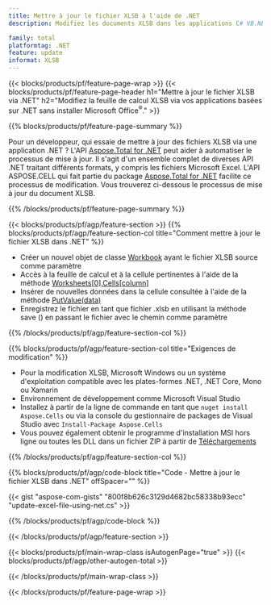 ```yaml
---
title: Mettre à jour le fichier XLSB à l'aide de .NET
description: Modifiez les documents XLSB dans les applications C# VB.NET sans utiliser Microsoft Excel. 

family: total
platformtag: .NET
feature: update
informat: XLSB
---
```

{{< blocks/products/pf/feature-page-wrap >}}
{{< blocks/products/pf/feature-page-header h1="Mettre à jour le fichier XLSB via .NET" h2="Modifiez la feuille de calcul XLSB via vos applications basées sur .NET sans installer Microsoft Office<sup>&reg;</sup>." >}}

{{% blocks/products/pf/feature-page-summary %}}

Pour un développeur, qui essaie de mettre à jour des fichiers XLSB via une application .NET ? L'API [Aspose.Total for .NET](https://products.aspose.com/total/net/) peut aider à automatiser le processus de mise à jour. Il s'agit d'un ensemble complet de diverses API .NET traitant différents formats, y compris les fichiers Microsoft Excel. L'API ASPOSE.CELL qui fait partie du package [Aspose.Total for .NET](https://products.aspose.com/total/net/) facilite ce processus de modification. Vous trouverez ci-dessous le processus de mise à jour du document XLSB.

{{% /blocks/products/pf/feature-page-summary %}}

{{< blocks/products/pf/agp/feature-section >}}
{{% blocks/products/pf/agp/feature-section-col title="Comment mettre à jour le fichier XLSB dans .NET" %}}

- Créer un nouvel objet de classe [Workbook](https://reference.aspose.com/cells/net/aspose.cells/workbook/) ayant le fichier XLSB source comme paramètre
- Accès à la feuille de calcul et à la cellule pertinentes à l'aide de la méthode [Worksheets[0].Cells[column]](https://reference.aspose.com/cells/net/aspose.cells/worksheet/cells/)
- Insérer de nouvelles données dans la cellule consultée à l'aide de la méthode [PutValue(data)](https://reference.aspose.com/cells/net/aspose.cells/cell/putvalue/)
- Enregistrez le fichier en tant que fichier .xlsb en utilisant la méthode save () en passant le fichier avec le chemin comme paramètre

{{% /blocks/products/pf/agp/feature-section-col %}}

{{% blocks/products/pf/agp/feature-section-col title="Exigences de modification" %}}

- Pour la modification XLSB, Microsoft Windows ou un système d'exploitation compatible avec les plates-formes .NET, .NET Core, Mono ou Xamarin
- Environnement de développement comme Microsoft Visual Studio 
- Installez à partir de la ligne de commande en tant que ```nuget install Aspose.Cells``` ou via la console du gestionnaire de packages de Visual Studio avec ```Install-Package Aspose.Cells```
- Vous pouvez également obtenir le programme d'installation MSI hors ligne ou toutes les DLL dans un fichier ZIP à partir de [Téléchargements](https://releases.aspose.com/cells/net)

{{% /blocks/products/pf/agp/feature-section-col %}}

{{% blocks/products/pf/agp/code-block title="Code - Mettre à jour le fichier XLSB dans .NET" offSpacer="" %}}

{{< gist "aspose-com-gists" "800f8b626c3129d4682bc58338b93ecc" "update-excel-file-using-net.cs" >}}

{{% /blocks/products/pf/agp/code-block %}}

{{< /blocks/products/pf/agp/feature-section >}}

{{< blocks/products/pf/main-wrap-class isAutogenPage="true" >}}
{{< blocks/products/pf/agp/other-autogen-total >}}

{{< /blocks/products/pf/main-wrap-class >}}

{{< /blocks/products/pf/feature-page-wrap >}}